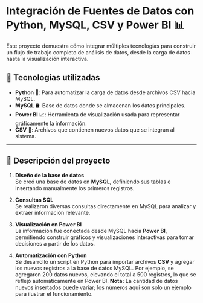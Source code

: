 # Integración de Fuentes de Datos con Python, MySQL, CSV y Power BI 📊

Este proyecto demuestra cómo integrar múltiples tecnologías para construir un flujo de trabajo completo de análisis de datos,
desde la carga de datos hasta la visualización interactiva.

## 🧩 Tecnologías utilizadas

- **Python** 🐍: Para automatizar la carga de datos desde archivos CSV hacia MySQL.
- **MySQL** 🛢️: Base de datos donde se almacenan los datos principales.
- **Power BI** 📈: Herramienta de visualización usada para representar gráficamente la información.
- **CSV** 📄: Archivos que contienen nuevos datos que se integran al sistema.

---

## 📌 Descripción del proyecto

1. **Diseño de la base de datos**  
   Se creó una base de datos en **MySQL**, definiendo sus tablas e insertando manualmente los primeros registros.

2. **Consultas SQL**  
   Se realizaron diversas consultas directamente en MySQL para analizar y extraer información relevante.

3. **Visualización en Power BI**  
   La información fue conectada desde MySQL hacia **Power BI**, permitiendo construir gráficos y visualizaciones interactivas
   para tomar decisiones a partir de los datos.

5. **Automatización con Python**  
   Se desarrolló un script en Python para importar archivos **CSV** y agregar los nuevos registros a la base de datos MySQL.
   Por ejemplo, se agregaron 200 datos nuevos, elevando el total a 500 registros, lo que se reflejó automáticamente en Power BI.
   **Nota:** La cantidad de datos nuevos insertados puede variar; los números aquí son solo un ejemplo para ilustrar el funcionamiento.





